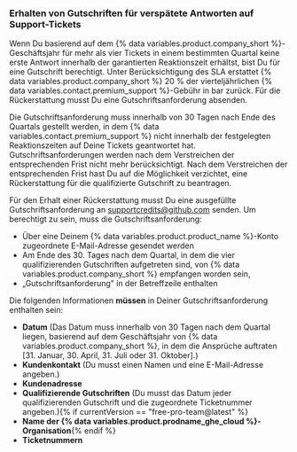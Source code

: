 
### Erhalten von Gutschriften für verspätete Antworten auf Support-Tickets

Wenn Du basierend auf dem {% data variables.product.company_short %}-Geschäftsjahr für mehr als vier Tickets in einem bestimmten Quartal keine erste Antwort innerhalb der garantierten Reaktionszeit erhältst, bist Du für eine Gutschrift berechtigt. Unter Berücksichtigung des SLA erstattet {% data variables.product.company_short %} 20 % der vierteljährlichen {% data variables.contact.premium_support %}-Gebühr in bar zurück. Für die Rückerstattung musst Du eine Gutschriftsanforderung absenden.

Die Gutschriftsanforderung muss innerhalb von 30 Tagen nach Ende des Quartals gestellt werden, in dem {% data variables.contact.premium_support %} nicht innerhalb der festgelegten Reaktionszeiten auf Deine Tickets geantwortet hat. Gutschriftsanforderungen werden nach dem Verstreichen der entsprechenden Frist nicht mehr berücksichtigt. Nach dem Verstreichen der entsprechenden Frist hast Du auf die Möglichkeit verzichtet, eine Rückerstattung für die qualifizierte Gutschrift zu beantragen.

Für den Erhalt einer Rückerstattung musst Du eine ausgefüllte Gutschriftsanforderung an <supportcredits@github.com> senden. Um berechtigt zu sein, muss die Gutschriftsanforderung:
- Über eine Deinem {% data variables.product.product_name %}-Konto zugeordnete E-Mail-Adresse gesendet werden
- Am Ende des 30. Tages nach dem Quartal, in dem die vier qualifizierenden Gutschriften aufgetreten sind, von {% data variables.product.company_short %} empfangen worden sein,
- „Gutschriftsanforderung" in der Betreffzeile enthalten

Die folgenden Informationen **müssen** in Deiner Gutschriftsanforderung enthalten sein:
- **Datum** (Das Datum muss innerhalb von 30 Tagen nach dem Quartal liegen, basierend auf dem Geschäftsjahr von {% data variables.product.company_short %}, in dem die Ansprüche auftraten [31. Januar, 30. April, 31. Juli oder 31. Oktober].)
- **Kundenkontakt** (Du musst einen Namen und eine E-Mail-Adresse angeben.)
- **Kundenadresse**
- **Qualifizierende Gutschriften** (Du musst das Datum jeder qualifizierenden Gutschrift und die zugeordnete Ticketnummer angeben.){% if currentVersion == "free-pro-team@latest" %}
- **Name der {% data variables.product.prodname_ghe_cloud %}-Organisation**{% endif %}
- **Ticketnummern**
